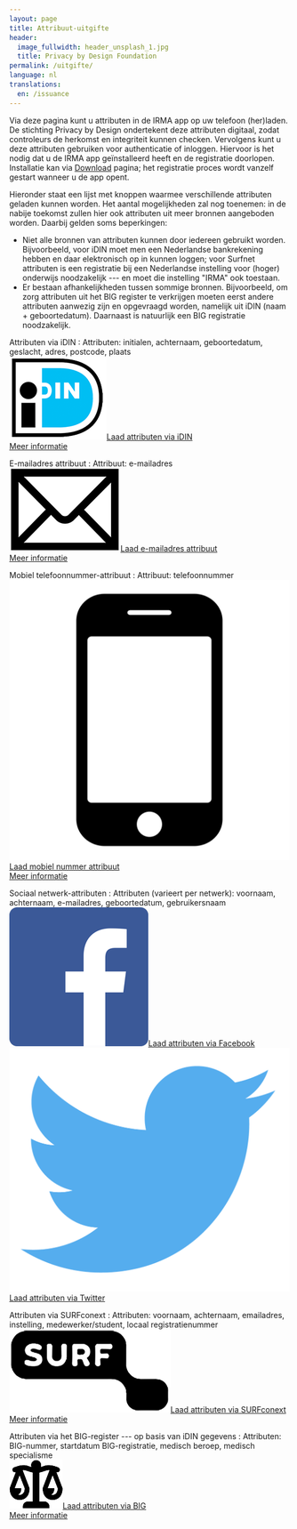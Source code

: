 ```yaml
---
layout: page
title: Attribuut-uitgifte
header:
  image_fullwidth: header_unsplash_1.jpg
  title: Privacy by Design Foundation
permalink: /uitgifte/
language: nl
translations:
  en: /issuance
---
```


<style type="text/css">
  article a.button {
    margin-bottom: 0.5rem;
    margin-top: 0.5rem;
    background-color: #568099;
  }
  article a img {
    height: 1.75rem;
    padding-right: 1rem;
  }
</style>

Via deze pagina kunt u attributen in de IRMA app op uw telefoon
(her)laden. De stichting Privacy by Design ondertekent deze attributen
digitaal, zodat controleurs de herkomst en integriteit kunnen checken.
Vervolgens kunt u deze attributen gebruiken voor authenticatie of
inloggen. Hiervoor is het nodig dat u de IRMA app geïnstalleerd heeft
en de registratie doorlopen. Installatie kan via [Download](/download)
pagina; het registratie proces wordt vanzelf gestart wanneer u de app
opent.

Hieronder staat een lijst met knoppen waarmee verschillende attributen
geladen kunnen worden. Het aantal mogelijkheden zal nog toenemen: in
de nabije toekomst zullen hier ook attributen uit meer bronnen
aangeboden worden. Daarbij gelden soms beperkingen:

* Niet alle bronnen van attributen kunnen door iedereen gebruikt
  worden. Bijvoorbeeld, voor iDIN moet men een Nederlandse
  bankrekening hebben en daar elektronisch op in kunnen loggen; voor
  Surfnet attributen is een registratie bij een Nederlandse instelling
  voor (hoger) onderwijs noodzakelijk --- en moet die instelling
  "IRMA" ook toestaan.
* Er bestaan afhankelijkheden tussen sommige bronnen. Bijvoorbeeld, om
  zorg attributen uit het BIG register te verkrijgen moeten eerst
  andere attributen aanwezig zijn en opgevraagd worden, namelijk uit
  iDIN (naam + geboortedatum). Daarnaast is natuurlijk een BIG
  registratie noodzakelijk.

Attributen via iDIN
:   Attributen: initialen, achternaam, geboortedatum, geslacht, adres, postcode, plaats  
    <a class="button" href="/uitgifte/idin">
    <img src="/images/idin.png">Laad attributen via iDIN</a>  
    [Meer informatie](/uitgifte-idin)

E-mailadres attribuut
:   Attribuut: e-mailadres  
    <a class="button" href="/uitgifte/email">
    <img src="/images/email.png">Laad e-mailadres attribuut</a>  
    [Meer informatie](/uitgifte-email)

Mobiel telefoonnummer-attribuut
:   Attribuut: telefoonnummer  
    <a class="button" href="/uitgifte/telefoonnummer">
    <img src="/images/mobile.png">Laad mobiel nummer attribuut</a>  
    [Meer informatie](/uitgifte-mobiel)

Sociaal netwerk-attributen
:   Attributen (varieert per netwerk): voornaam, achternaam, e-mailadres, geboortedatum, gebruikersnaam  
    <a class="button" href="/uitgifte/social/facebook">
    <img src="/images/facebook.png">Laad attributen via Facebook</a>  
    <a class="button" href="/uitgifte/social/twitter">
    <img src="/images/twitter.png">Laad attributen via Twitter</a>

Attributen via SURFconext
:   Attributen: voornaam, achternaam, emailadres, instelling, medewerker/student, locaal registratienummer  
    <a class="button" href="/uitgifte/surfnet?action=login">
    <img src="/images/surfnet.png">Laad attributen via SURFconext</a>  
    [Meer informatie](/uitgifte-surfconext)

Attributen via het BIG-register --- op basis van iDIN gegevens
:   Attributen: BIG-nummer, startdatum BIG-registratie, medisch beroep, medisch specialisme  
    <a class="button" href="/uitgifte/big">
    <img src="/images/big.png">Laad attributen via BIG</a>  
    [Meer informatie](/uitgifte-big)
